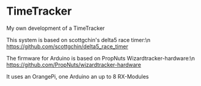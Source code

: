 # TimeTracker
My own development of a TimeTracker

This system is based on scottgchin's delta5 race timer:\n
https://github.com/scottgchin/delta5_race_timer

The firmware for Arduino is based on PropNuts Wizardtracker-hardware:\n
https://github.com/PropNuts/wizardtracker-hardware

It uses an OrangePi, one Arduino an up to 8 RX-Modules

